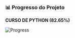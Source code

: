 ### 📊 Progresso do Projeto

**CURSO DE PYTHON (82.65%)**

![Progress](https://progress-bar.dev/82.65/)
